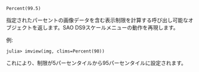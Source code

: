 ```
Percent(99.5)
```

指定されたパーセントの画像データを含む表示制限を計算する呼び出し可能なオブジェクトを返します。SAO DS9スケールメニューの動作を再現します。

例:

```julia-repl
julia> imview(img, clims=Percent(90))
```

これにより、制限が5パーセンタイルから95パーセンタイルに設定されます。
